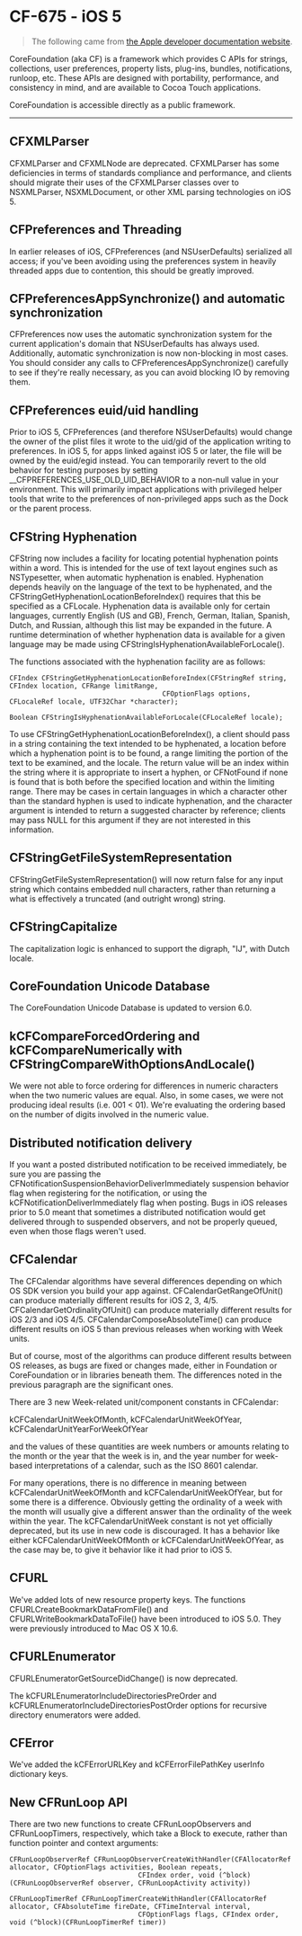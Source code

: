 # CF-675 - iOS 5

> The following came from [the Apple developer documentation website](https://developer.apple.com/library/archive/releasenotes/CoreFoundation/RN-CoreFoundation-iOS/CoreFoundation_iOS5.html).

CoreFoundation (aka CF) is a framework which provides C APIs for strings, collections, user preferences, property lists, plug-ins, bundles, notifications, runloop, etc. These APIs are designed with portability, performance, and consistency in mind, and are available to Cocoa Touch applications.

CoreFoundation is accessible directly as a public framework.

---------------------


## CFXMLParser
CFXMLParser and CFXMLNode are deprecated. CFXMLParser has some deficiencies in terms of standards compliance and performance, and clients should migrate their uses of the CFXMLParser classes over to NSXMLParser, NSXMLDocument, or other XML parsing technologies on iOS 5.


## CFPreferences and Threading
In earlier releases of iOS, CFPreferences (and NSUserDefaults) serialized all access; if you've been avoiding using the preferences system in heavily threaded apps due to contention, this should be greatly improved.


## CFPreferencesAppSynchronize() and automatic synchronization
CFPreferences now uses the automatic synchronization system for the current application's domain that NSUserDefaults has always used. Additionally, automatic synchronization is now non-blocking in most cases. You should consider any calls to CFPreferencesAppSynchronize() carefully to see if they're really necessary, as you can avoid blocking IO by removing them.


## CFPreferences euid/uid handling
Prior to iOS 5, CFPreferences (and therefore NSUserDefaults) would change the owner of the plist files it wrote to the uid/gid of the application writing to preferences. In iOS 5, for apps linked against iOS 5 or later, the file will be owned by the euid/egid instead. You can temporarily revert to the old behavior for testing purposes by setting __CFPREFERENCES_USE_OLD_UID_BEHAVIOR to a non-null value in your environment. This will primarily impact applications with privileged helper tools that write to the preferences of non-privileged apps such as the Dock or the parent process.


## CFString Hyphenation
CFString now includes a facility for locating potential hyphenation points within a word. This is intended for the use of text layout engines such as NSTypesetter, when automatic hyphenation is enabled. Hyphenation depends heavily on the language of the text to be hyphenated, and the CFStringGetHyphenationLocationBeforeIndex() requires that this be specified as a CFLocale. Hyphenation data is available only for certain languages, currently English (US and GB), French, German, Italian, Spanish, Dutch, and Russian, although this list may be expanded in the future. A runtime determination of whether hyphenation data is available for a given language may be made using CFStringIsHyphenationAvailableForLocale().

The functions associated with the hyphenation facility are as follows:

```objc
CFIndex CFStringGetHyphenationLocationBeforeIndex(CFStringRef string, CFIndex location, CFRange limitRange,
                                      CFOptionFlags options, CFLocaleRef locale, UTF32Char *character);

Boolean CFStringIsHyphenationAvailableForLocale(CFLocaleRef locale);
```

To use CFStringGetHyphenationLocationBeforeIndex(), a client should pass in a string containing the text intended to be hyphenated, a location before which a hyphenation point is to be found, a range limiting the portion of the text to be examined, and the locale. The return value will be an index within the string where it is appropriate to insert a hyphen, or CFNotFound if none is found that is both before the specified location and within the limiting range. There may be cases in certain languages in which a character other than the standard hyphen is used to indicate hyphenation, and the character argument is intended to return a suggested character by reference; clients may pass NULL for this argument if they are not interested in this information.


## CFStringGetFileSystemRepresentation
CFStringGetFileSystemRepresentation() will now return false for any input string which contains embedded null characters, rather than returning a what is effectively a truncated (and outright wrong) string.


## CFStringCapitalize
The capitalization logic is enhanced to support the digraph, "IJ", with Dutch locale.


## CoreFoundation Unicode Database
The CoreFoundation Unicode Database is updated to version 6.0.


## kCFCompareForcedOrdering and kCFCompareNumerically with CFStringCompareWithOptionsAndLocale()
We were not able to force ordering for differences in numeric characters when the two numeric values are equal. Also, in some cases, we were not producing ideal results (i.e. 001 < 01). We're evaluating the ordering based on the number of digits involved in the numeric value.


## Distributed notification delivery
If you want a posted distributed notification to be received immediately, be sure you are passing the CFNotificationSuspensionBehaviorDeliverImmediately suspension behavior flag when registering for the notification, or using the kCFNotificationDeliverImmediately flag when posting. Bugs in iOS releases prior to 5.0 meant that sometimes a distributed notification would get delivered through to suspended observers, and not be properly queued, even when those flags weren't used.


## CFCalendar
The CFCalendar algorithms have several differences depending on which OS SDK version you build your app against. CFCalendarGetRangeOfUnit() can produce materially different results for iOS 2, 3, 4/5. CFCalendarGetOrdinalityOfUnit() can produce materially different results for iOS 2/3 and iOS 4/5. CFCalendarComposeAbsoluteTime() can produce different results on iOS 5 than previous releases when working with Week units.

But of course, most of the algorithms can produce different results between OS releases, as bugs are fixed or changes made, either in Foundation or CoreFoundation or in libraries beneath them. The differences noted in the previous paragraph are the significant ones.

There are 3 new Week-related unit/component constants in CFCalendar:

kCFCalendarUnitWeekOfMonth, kCFCalendarUnitWeekOfYear, kCFCalendarUnitYearForWeekOfYear

and the values of these quantities are week numbers or amounts relating to the month or the year that the week is in, and the year number for week-based interpretations of a calendar, such as the ISO 8601 calendar.

For many operations, there is no difference in meaning between kCFCalendarUnitWeekOfMonth and kCFCalendarUnitWeekOfYear, but for some there is a difference. Obviously getting the ordinality of a week with the month will usually give a different answer than the ordinality of the week within the year. The kCFCalendarUnitWeek constant is not yet officially deprecated, but its use in new code is discouraged. It has a behavior like either kCFCalendarUnitWeekOfMonth or kCFCalendarUnitWeekOfYear, as the case may be, to give it behavior like it had prior to iOS 5.


## CFURL
We've added lots of new resource property keys.
The functions CFURLCreateBookmarkDataFromFile() and CFURLWriteBookmarkDataToFile() have been introduced to iOS 5.0. They were previously introduced to Mac OS X 10.6.


## CFURLEnumerator
CFURLEnumeratorGetSourceDidChange() is now deprecated.

The kCFURLEnumeratorIncludeDirectoriesPreOrder and kCFURLEnumeratorIncludeDirectoriesPostOrder options for recursive directory enumerators were added.


## CFError
We've added the kCFErrorURLKey and kCFErrorFilePathKey userInfo dictionary keys.


## New CFRunLoop API
There are two new functions to create CFRunLoopObservers and CFRunLoopTimers, respectively, which take a Block to execute, rather than function pointer and context arguments:

```objc
CFRunLoopObserverRef CFRunLoopObserverCreateWithHandler(CFAllocatorRef allocator, CFOptionFlags activities, Boolean repeats,
                                CFIndex order, void (^block)(CFRunLoopObserverRef observer, CFRunLoopActivity activity))

CFRunLoopTimerRef CFRunLoopTimerCreateWithHandler(CFAllocatorRef allocator, CFAbsoluteTime fireDate, CFTimeInterval interval,
                                CFOptionFlags flags, CFIndex order, void (^block)(CFRunLoopTimerRef timer))
```